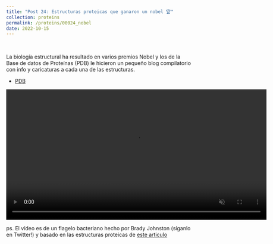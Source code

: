 ```yaml
---
title: "Post 24: Estructuras proteicas que ganaron un nobel 🏆"
collection: proteins
permalink: /proteins/00024_nobel
date: 2022-10-15
---
```


&nbsp;

La biología estructural ha resultado en varios premios Nobel y los de la Base de datos de Proteínas (PDB) le hicieron un pequeño blog compilatorio con info y caricaturas a cada una de las estructuras.  
* [PDB](https://pdb101.rcsb.org/browse/nobel-prizes-and-pdb-structures)

<div>
<center>
<video width="700" autoplay="autoplay" loop="true" controls muted>
  <source src="/images/proteins/motor.mp4" type="video/mp4">
  Your browser does not support the video tag.
</video>
</center>
</div>

ps. El vídeo es de un flagelo bacteriano hecho por Brady Johnston (síganlo en Twitter!) y basado en las estructuras proteicas de [este articulo](https://pubmed.ncbi.nlm.nih.gov/33882274/)
